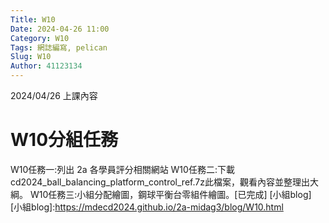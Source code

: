 ```yaml
---
Title: W10
Date: 2024-04-26 11:00
Category: W10
Tags: 網誌編寫, pelican
Slug: W10
Author: 41123134
---
```


2024/04/26 上課內容

<!-- PELICAN_END_SUMMARY -->

# W10分組任務
W10任務一:列出 2a 各學員評分相關網站
W10任務二:下載 cd2024_ball_balancing_platform_control_ref.7z此檔案，觀看內容並整理出大綱。
W10任務三:小組分配繪圖，鋼球平衡台零組件繪圖。[已完成]
[小組blog]
[小組blog]:https://mdecd2024.github.io/2a-midag3/blog/W10.html